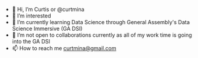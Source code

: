 - 👋 Hi, I’m Curtis or @curtmina
- 👀 I’m interested 
- 🌱 I’m currently learning Data Science through General Assembly's Data Science Immersive (GA DSI)
- 💞️ I’m not open to collaborations currently as all of my work time is going into the GA DSI 
- 📫 How to reach me curtmina@gmail.com

<!---
curtmina/curtmina is a ✨ special ✨ repository because its `README.md` (this file) appears on your GitHub profile.
You can click the Preview link to take a look at your changes.
--->

